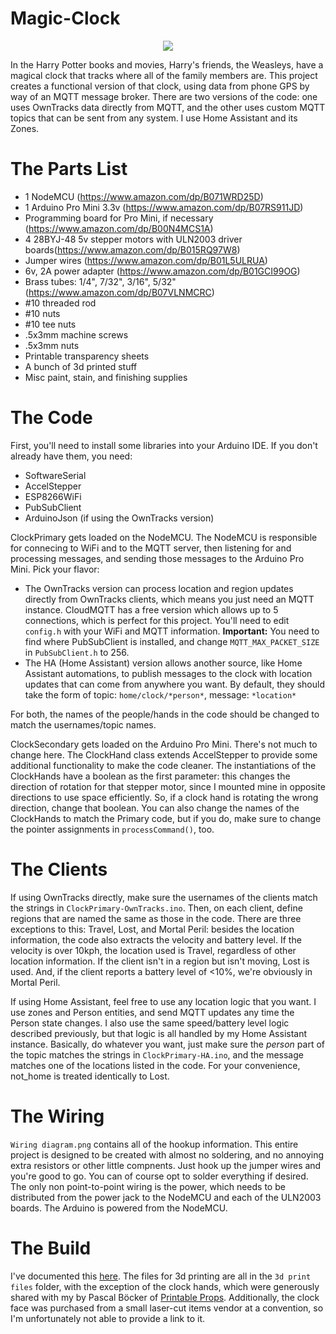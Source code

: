 # Magic-Clock

<p align="center"><img src=https://i.imgur.com/KgbZ5a8.gif</img></p>

In the Harry Potter books and movies, Harry's friends, the Weasleys, have a magical clock that tracks where all of the family members are. This project creates a functional version of that clock, using data from phone GPS by way of an MQTT message broker. There are two versions of the code: one uses OwnTracks data directly from MQTT, and the other uses custom MQTT topics that can be sent from any system. I use Home Assistant and its Zones.

# The Parts List

* 1 NodeMCU (https://www.amazon.com/dp/B071WRD25D)
* 1 Arduino Pro Mini 3.3v (https://www.amazon.com/dp/B07RS911JD)
* Programming board for Pro Mini, if necessary (https://www.amazon.com/dp/B00N4MCS1A)
* 4 28BYJ-48 5v stepper motors with ULN2003 driver boards(https://www.amazon.com/dp/B015RQ97W8)
* Jumper wires (https://www.amazon.com/dp/B01L5ULRUA)
* 6v, 2A power adapter (https://www.amazon.com/dp/B01GCI99OG)
* Brass tubes: 1/4", 7/32", 3/16", 5/32" (https://www.amazon.com/dp/B07VLNMCRC)
* #10 threaded rod
* #10 nuts
* #10 tee nuts
* .5x3mm machine screws
* .5x3mm nuts
* Printable transparency sheets
* A bunch of 3d printed stuff
* Misc paint, stain, and finishing supplies

# The Code

First, you'll need to install some libraries into your Arduino IDE. If you don't already have them, you need:
* SoftwareSerial
* AccelStepper
* ESP8266WiFi
* PubSubClient
* ArduinoJson (if using the OwnTracks version)

ClockPrimary gets loaded on the NodeMCU. The NodeMCU is responsible for connecing to WiFi and to the MQTT server, then listening for and processing messages, and sending those messages to the Arduino Pro Mini. Pick your flavor:

* The OwnTracks version can process location and region updates directly from OwnTracks clients, which means you just need an MQTT instance. CloudMQTT has a free version which allows up to 5 connections, which is perfect for this project. You'll need to edit `config.h` with your WiFi and MQTT information. **Important:** You need to find where PubSubClient is installed, and change `MQTT_MAX_PACKET_SIZE` in `PubSubClient.h` to 256.
* The HA (Home Assistant) version allows another source, like Home Assistant automations, to publish messages to the clock with location updates that can come from anywhere you want. By default, they should take the form of topic: `home/clock/*person*`, message: `*location*`

For both, the names of the people/hands in the code should be changed to match the usernames/topic names.

ClockSecondary gets loaded on the Arduino Pro Mini. There's not much to change here. The ClockHand class extends AccelStepper to provide some additional functionality to make the code cleaner. The instantiations of the ClockHands have a boolean as the first parameter: this changes the direction of rotation for that stepper motor, since I mounted mine in opposite directions to use space efficiently. So, if a clock hand is rotating the wrong direction, change that boolean. You can also change the names of the ClockHands to match the Primary code, but if you do, make sure to change the pointer assignments in `processCommand()`, too.

# The Clients

If using OwnTracks directly, make sure the usernames of the clients match the strings in `ClockPrimary-OwnTracks.ino`. Then, on each client, define regions that are named the same as those in the code. There are three exceptions to this: Travel, Lost, and Mortal Peril: besides the location information, the code also extracts the velocity and battery level. If the velocity is over 10kph, the location used is Travel, regardless of other location information. If the client isn't in a region but isn't moving, Lost is used. And, if the client reports a battery level of <10%, we're obviously in Mortal Peril.

If using Home Assistant, feel free to use any location logic that you want. I use zones and Person entities, and send MQTT updates any time the Person state changes. I also use the same speed/battery level logic described previously, but that logic is all handled by my Home Assistant instance. Basically, do whatever you want, just make sure the *person* part of the topic matches the strings in `ClockPrimary-HA.ino`, and the message matches one of the locations listed in the code. For your convenience, not_home is treated identically to Lost.

# The Wiring

`Wiring diagram.png` contains all of the hookup information. This entire project is designed to be created with almost no soldering, and no annoying extra resistors or other little compnents. Just hook up the jumper wires and you're good to go. You can of course opt to solder everything if desired. The only non point-to-point wiring is the power, which needs to be distributed from the power jack to the NodeMCU and each of the ULN2003 boards. The Arduino is powered from the NodeMCU.

# The Build

I've documented this [here](https://imgur.com/a/wX98fOc). The files for 3d printing are all in the `3d print files` folder, with the exception of the clock hands, which were generously shared with my by Pascal Böcker of [Printable Props](https://printableprops.jimdo.com/en/harry-potter/weasley-clock/). Additionally, the clock face was purchased from a small laser-cut items vendor at a convention, so I'm unfortunately not able to provide a link to it.

